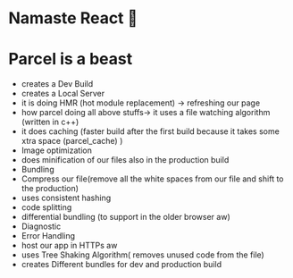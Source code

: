 # Namaste React 🚀    

# Parcel is a beast
- creates a Dev Build
- creates a Local Server
- it is doing HMR (hot module replacement) -> refreshing our page
- how parcel doing all above stuffs-> it uses a file watching algorithm (written in c++)
- it does caching (faster build after the first build because it takes some xtra space (parcel_cache) )
- Image optimization
- does minification of our files also in the production build
- Bundling
- Compress our file(remove all the white spaces from our file and shift to the production)
- uses consistent hashing 
- code splitting
- differential bundling (to support in the older browser aw)
- Diagnostic
- Error Handling
- host our app in HTTPs aw
- uses Tree Shaking Algorithm( removes unused code from the file)
- creates Different bundles for dev and production build

